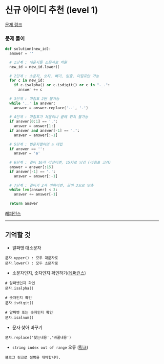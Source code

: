 신규 아이디 추천 (level 1)
===
[문제 링크](https://programmers.co.kr/learn/courses/30/lessons/72410)

### 문제 풀이
```python
def solution(new_id):
  answer = ''

  # 1단계 : 대문자를 소문자로 치환
  new_id = new_id.lower()
  
  # 2단계 : 소문자, 숫자, 빼기, 밑줄, 마침표만 가능
  for c in new_id:
    if c.isalpha() or c.isdigit() or c in "-_.":
      answer += c
      
  # 3단계 : 마침표 2번 불가능
  while '..' in answer:
    answer = answer.replace('..', '.')
    
  # 4단계 : 마침표가 처음이나 끝에 위치 불가능
  if answer[0:1] == '.':
    answer = answer[1:]
  if answer and answer[-1] == '.':
    answer = answer[:-1]
    
  # 5단계 : 빈문자열이면 a 대입
  if answer == '':
    answer = 'a'
  
  # 6단계 : 길이 16자 이상이면, 15자로 남김 (마침표 고려)
  answer = answer[:15]
  if answer[-1] == '.':
    answer = answer[:-1]
  
  # 7단계 : 길이가 2자 이하이면, 길이 3으로 맞춤
  while len(answer) < 3:
    answer += answer[-1]
    
  return answer
```
[레퍼런스](https://coding-grandpa.tistory.com/93)

---
## 기억할 것
- 알파벳 대소문자
```
문자.upper() : 모두 대문자로
문자.lower() : 모두 소문자로
```

- 소문자인지, 숫자인지 확인하기([레퍼런스](https://appia.tistory.com/178))
```
# 알파벳인지 확인
문자.isalpha()

# 숫자인지 확인
문자.isdigit()

# 알파벳 또는 숫자인지 확인
문자.isalnum()
```
- 문자 찾아 바꾸기
```
문자.replace('찾는내용','바꿀내용')
```

- `string index out of range` 오류 ([링크](https://velog.io/@vive0508/pythonError1))
```
블로그 링크로 설명을 대체합니다.
```
